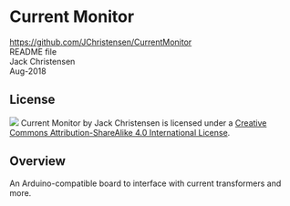 # Current Monitor
https://github.com/JChristensen/CurrentMonitor  
README file  
Jack Christensen  
Aug-2018

## License
![](https://i.creativecommons.org/l/by-sa/4.0/88x31.png)
Current Monitor by Jack Christensen is licensed under a [Creative Commons Attribution-ShareAlike 4.0 International License](http://creativecommons.org/licenses/by-sa/4.0/).

## Overview
An Arduino-compatible board to interface with current transformers and more.